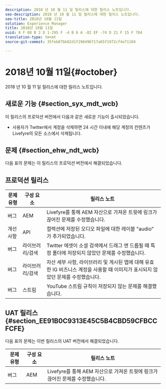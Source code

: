 ```yaml
---
description: 2018 년 10 월 11 일 릴리스에 대한 릴리스 노트입니다.
seo-description: 2018 년 10 월 11 일 릴리스에 대한 릴리스 노트입니다.
seo-title: 2018년 10월 11일
solution: Experience Manager
title: 2018년 10월 11일
uuid: 8 F 08 B 2 D 1-295 F -4 B 6 A -82 EF -74 D 21 F 15 F 784
translation-type: tm+mt
source-git-commit: 35feb87bb82d1f298496717a65f1972cf4e71104

---
```



# 2018년 10월 11일{#october}

2018 년 10 월 11 일 릴리스에 대한 릴리스 노트입니다.

## 새로운 기능 {#section_syx_mdt_wcb}

이 릴리스의 프로덕션 버전에서 다음과 같은 새로운 기능이 출시되었습니다.

* 사용자가 Twitter에서 계정을 삭제하면 24 시간 이내에 해당 계정의 컨텐츠가 Livefyre의 모든 소스에서 삭제됩니다.

## 문제 {#section_ehw_ndt_wcb}

다음 표의 문제는 이 릴리스의 프로덕션 버전에서 해결되었습니다.

## 프로덕션 릴리스

| **문제 유형** | **구성 요소** | **릴리스 노트** |
|---|---|---|
| 버그 | AEM | Livefyre를 통해 AEM 자산으로 가져온 트윗에 링크가 끊어진 문제를 수정했습니다. |
| 개선 사항 | API | 컬렉션에 저장된 오디오 파일에 대한 레이블 "audio" 가 추가되었습니다. |
| 버그 | 라이브러리/검색 | Twitter 에셋이 소셜 검색에서 드래그 앤 드롭될 때 특정 폴더에 저장되지 않았던 문제를 수정했습니다. |
| 버그 | 라이브러리/검색 | 자산 세부 사항, 라이브러리 및 게시된 앱에 대해 유효한 IG 비즈니스 계정을 사용할 때 이미지가 표시되지 않았던 문제를 수정했습니다. |
| 버그 | 스트림 | YouTube 스트림 규칙이 저장되지 않는 문제를 해결했습니다. |

## UAT 릴리스 {#section_EE91B0C9313E45C5B4CBD59CFBCCFCFE}

다음 표의 문제는 이번 릴리스의 UAT 버전에서 해결되었습니다.

| **문제 유형** | **구성 요소** | **릴리스 노트** |
|---|---|---|
| 버그 | AEM | Livefyre를 통해 AEM 자산으로 가져온 트윗에 링크가 끊어진 문제를 수정했습니다. |


